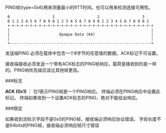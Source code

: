 PING帧(type=0x6)用来测量最小的RTT时间。也可以用来检测连接可用性。

```
 0                   1                   2                   3
 0 1 2 3 4 5 6 7 8 9 0 1 2 3 4 5 6 7 8 9 0 1 2 3 4 5 6 7 8 9 0 1
 +-+-+-+-+-+-+-+-+-+-+-+-+-+-+-+-+-+-+-+-+-+-+-+-+-+-+-+-+-+-+-+-+
 |                                                               |
 |                      Opaque Data (64)                         |
 |                                                               |
 +---------------------------------------------------------------+
```


发送端PING 必须在载体中包含一个8字节的任意值的数据。ACK标记不可设置。

接收端接收必须发送一个带有ACK标志的PING帧响应，载荷是接收到的是一样的。PING响优先级应该比其他帧更高。



###标志

 **ACK (0x1)** ： 位1表示PING帧是一个PING响应。
 终端必须在PING响应中设置此标记。
 终端如果收到一个设置ACK标志的PING，绝对不能给出响应。

###限定

如果收到流标示字段不是0x0的PING帧，接收端必须响应协议错误。
字段长度不是64bits的PING帧，接收端必须响应帧尺寸错误

